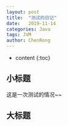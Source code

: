 ```yaml
---
layout: post
title:  "测试的日记"
date:   2019-11-14
categories: Java
tags: JVM
author: ChenRong
---
```


* content
{:toc}








## 小标题



这是一次测试的情况~~



## 大标题

